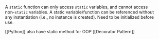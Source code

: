A `static` function can only access `static` variables, and cannot access non-`static` variables.
A static variable/function can be referenced without any instantiation (i.e., no instance is created).
Need to be initialized before use.

[[Python]] also have static method for OOP
[[Decorator Pattern]]